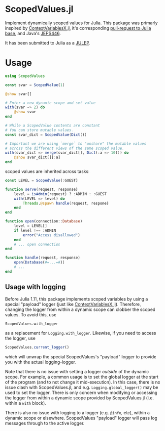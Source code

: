 # ScopedValues.jl

Implement dynamically scoped values for Julia.
This package was primarly inspired by [ContextVariablesX.jl](https://github.com/tkf/ContextVariablesX.jl),
it's corresponding [pull-request to Julia base](https://github.com/JuliaLang/julia/pull/35833), and
Java's [JEPS446](https://openjdk.org/jeps/446).

It has been submitted to Julia as a [JULEP](https://github.com/JuliaLang/julia/pull/50958).

# Usage

```julia
using ScopedValues

const svar = ScopedValue(1)

@show svar[]

# Enter a new dynamic scope and set value
with(svar => 2) do
    @show svar
end

# While a ScopedValue contents are constant
# You can store mutable values.
const svar_dict = ScopedValue(Dict())

# Important we are using `merge` to "unshare" the mutable values
# across the different views of the same scoped value.
with(svar_dict => merge(svar_dict[], Dict(:a => 10))) do
    @show svar_dict[][:a]
end
```

scoped values are inherited across tasks:

```julia
const LEVEL = ScopedValue(:GUEST)

function serve(request, response)
    level = isAdmin(request) ? :ADMIN : :GUEST
    with(LEVEL => level) do
        Threads.@spawn handle(request, respone)
    end
end

function open(connection::Database)
    level = LEVEL[]
    if level !== :ADMIN
        error("Access disallowed")
    end
    # ... open connection
end

function handle(request, response)
    open(Database(#=...=#))
    # ...
end
```

## Usage with logging

Before Julia 1.11, this package implements scoped variables by using a special "payload" logger
(just like [ContextVariablesX.jl](https://github.com/tkf/ContextVariablesX.jl)). Therefore,
changing the logger from within a dynamic scope can clobber the scoped values. To avoid this, use

```julia
ScopedValues.with_logger
```

as a replacement for `Logging.with_logger`. Likewise, if you need to access the logger, use

```julia
ScopedValues.current_logger()
```

which will unwrap the special ScopedValues's "payload" logger to provide you with the actual logging-logger.

Note that there is no issue with setting a logger *outside* of the dynamic scope. For example, a common usage is to set the global logger at the start of the program (and to not change it mid-execution). In this case, there is no issue clash with ScopedValues.jl, and e.g. `Logging.global_logger()` may be used to set the logger. There is only concern when modifying or accessing the logger from within a dynamic scope provided by ScopedValues.jl (i.e. within a `with` block).

There is also no issue with logging to a logger (e.g. `@info`, etc), within a dynamic scope or elsewhere. ScopedValues "payload" logger will pass log messages through to the active logger.
